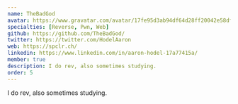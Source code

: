 ```yaml
---
name: TheBadGod
avatar: https://www.gravatar.com/avatar/17fe95d3ab94df64d28ff20042e58df3?d=identicon&s=256
specialties: [Reverse, Pwn, Web]
github: https://github.com/TheBadGod/
twitter: https://twitter.com/HodelAaron
web: https://spclr.ch/
linkedin: https://www.linkedin.com/in/aaron-hodel-17a77415a/
member: true
description: I do rev, also sometimes studying.
order: 5
---
```


I do rev, also sometimes studying.
